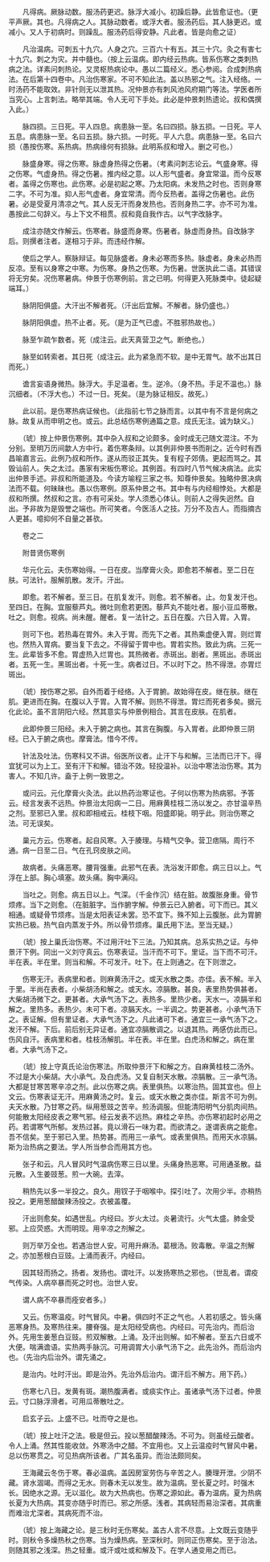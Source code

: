 <!-- { "loadSidebar": true } -->
　　凡得病。厥脉动数。服汤药更迟。脉浮大减小。初躁后静。此皆愈证也。（更平声厥。其也。凡得病之人。其脉动数者。或浮大者。服汤药后。其人脉更迟。或减小。又人于初病时。则躁乱。服汤药后得安静。凡此者。皆是向愈之证）

　　凡治温病。可刺五十九穴。人身之穴。三百六十有五。其三十穴。灸之有害七十九穴。刺之为灾。并中髓也。（按上云温病。即内经云热病。皆系伤寒之类刺热病之法。详素问刺热论。又灵枢热病论中。愚以二篇经义。悉心参阅。合成刺热病法。在后第十四卷中。凡治伤寒家。不可不知此法。盖以热邪之气。注入经络。一时汤药不能取效。非针则无以泄其热。况仲景亦有刺风池风府期门等法。学医者所当究心。上言刺法。略举其端。令人无可下手处。此必是仲景刺热遗论。叔和偶撰入此。）

　　脉四损。三日死。平人四息。病患脉一至。名曰四损。脉五损。一日死。平人五息。病患脉一至。名曰五损。脉六损。一时死。平人六息。病患脉一至。名曰六损（愚按伤寒。系热病。热病缘何有损脉。此明系叔和增入。删之可也。）

　　脉盛身寒。得之伤寒。脉虚身热得之伤暑。（考素问刺志论云。气盛身寒。得之伤寒。气虚身热。得之伤暑。推内经之意。以人形气盛者。身宜常温。而今反寒者。盖得之伤寒也。此伤寒。必是初起之寒。乃太阳病。未发热之时也。否则身寒二字。不可为准。抑人形气虚者。身宜常清。而今反热者。盖得之伤暑也。此伤暑。必是受夏月清凉之气。其人反无汗而身发热也。否则身热二字。亦不可为准。愚按此二句辞义。与上下文不相贯。叔和竟自我作古。以气字改脉字。

　　成注亦随文作解云。伤寒者。脉盛而身寒。伤暑者。脉虚而身热。自改脉字后。则撰者注者。遂相习于非。而违经作解。

　　使后之学人。察脉辩证。每见脉盛者。身未必寒而多热。脉虚者。身未必热而反凉。至有以身寒之中寒。为伤寒。身热之伤寒。为伤暑。世医执此二语。其错误将无穷矣。况伤寒暑病。仲景于伤寒例前。言之已明。何得更入死脉类中。徒起疑端耳。）

　　脉阴阳俱盛。大汗出不解者死。（汗出后宜解。不解者。脉仍盛也。）

　　脉阴阳俱虚。热不止者。死。（是为正气已虚。不胜邪热故也。）

　　脉至乍疏乍数者。死（成注云。此天真营卫之气。断绝也。）

　　脉至如转索者。其日死（成注云。此为紧急而不软。是中无胃气。故不出其日而死。）

　　谵言妄语身微热。脉浮大。手足温者。生。逆冷。（身不热。手足不温也。）脉沉细者。（不浮大也。）不过一日。死矣。（是为脉证相反。故死。）

　　此以前。是伤寒热病证候也。（此指前七节之脉而言。以其中有不言是何病之脉。故复从而申明之也。或云。此总结伤寒例通篇之意。成氏无注。诚为缺义。）

　　（琥）按上仲景伤寒例。其中杂入叔和之论颇多。金时成无己随文混注。不为分别。至明万历间歙人方中行。着伤寒条辩。以其例非仲景书而削之。近今时有西昌喻嘉言云。此例乃叔和所作。遂从而驳正其失。复有程子郊倩。更起而骂之。其毁讪前人。失之太过。愚家有宋板伤寒论。其例首。有四时八节气候决病法。此实出仲景手述。非叔和所能道及。今读方喻程三家之书。知尊仲景矣。独略仲景决病法而不载。何昧昧也。愚以伤寒例。原系仲景之书。其中有与内经相悖处。大都是叔和所撰。然叔和之言。亦有可采处。学人须悉心体认。则前人之得失迥然。自出。予非故为是毁誉之端也。所可笑者。今医活人之技。万分不及古人。而指摘古人更甚。噫抑何不自量之甚欤。

　　卷之二

　　附昔贤伤寒例

　　华元化云。夫伤寒始得。一日在皮。当摩膏火灸。即愈若不解者。至二日在肤。可法针。服解肌散。发汗。汗出。

　　即愈。若不解者。至三日。在肌复发汗。则愈。若不解者。止。勿复发汗也。至四日。在胸。宜服藜芦丸。微吐则愈若更困。藜芦丸不能吐者。服小豆瓜蒂散。吐之。则愈。视病。尚未醒。醒者。复一法针之。五日在腹。六日入胃。入胃。

　　则可下也。若热毒在胃外。未入于胃。而先下之者。其热乘虚便入胃。则烂胃也。然热入胃病。要当复下去之。不得留于胃中也。胃若实热。致此为病。三死一生。此辈皆多不愈。胃虚热入烂胃也。其热微者。赤斑出。剧者。黑斑出。赤斑出者。五死一生。黑斑出者。十死一生。病者过日。不以时下之。热不得泄。亦胃烂斑出。

　　（琥）按伤寒之邪。自外而着于经络。入于胃腑。故始得在皮。继在肤。继在肌。更进而在胸。在腹以入于胃。入胃不解。则热不得泄。胃烂而死者多矣。据元化此论。虽不言阴阳六经。然其意实与仲景例相合。其言在皮肤。在肌者。

　　此即仲景三阳经。未入于腑之病也。其言在胸腹。与入胃者。此即仲景三阴经。已入于腑之病也。摩膏法。惜今不传。

　　针法及吐法。伤寒科又不讲。俗医所议者。止汗下与和解。三法而已汗下。得宜犹可以为上工。至有汗下和解。错治不效。轻投温补。以治中寒法治伤寒。其为害人。不知几许。盍于上例一致思之。

　　或问云。元化摩膏火灸法。此以热药治寒证也。子何以伤寒为热病邪。予答云。经言发表不远热。仲景治太阳病一二日。用麻黄桂枝二汤以发之。亦甘温辛热之剂。至邪已入里。叔和即相戒云。桂枝下咽。阳盛即毙。明乎此。则治伤寒之法。可无误矣。

　　巢元方云。伤寒者。起自风寒。入于腠理。与精气交争。营卫痞隔。周行不通。病一日至二日。气在孔窍皮肤之间。

　　故病者。头痛恶寒。腰背强重。此邪气在表。洗浴发汗即愈。病三日以上。气浮在上部。胸心填塞。故头痛。胸中满闷。

　　当吐之。则愈。病五日以上。气深。（千金作沉）结在脏。故腹胀身重。骨节烦疼。当下之则愈。（在脏脏字。当作腑字解。仲景云已入腑者。可下而已。其义相通。或疑骨节烦疼。当是太阳表证未罢。恐不宜下。殊不知上云腹胀。此为胃腑实热已极。热气自内蒸发于外。所以骨节烦疼。巢氏用下法。至当无疑。）

　　（琥）按上巢氏治伤寒。不过用汗吐下三法。乃知其病。总系实热之证。与仲景汗下例。同出一义刘守真云。伤寒表证。当汗而不可下。里证。当下而不可汗。半在表。半在里。则当和解。不可发汗。吐下。在上则通之。在下则泄之。

　　伤寒无汗。表病里和者。则麻黄汤汗之。或天水散之类。亦佳。表不解。半入于里。半尚在表者。小柴胡汤和解之。或天水。凉膈散。甚良。表里热势俱甚者。大柴胡汤微下之。更甚者。大承气汤下之。表热多。里热少者。天水一。凉膈半和解之。里热多。表热少。未可下者。凉膈天水。一半调之。势更甚者。小承气汤下之。表证解。但有里证者。大承气汤下之。凡此诸可下者。通宜三一承气汤下之。发汗不解。下后。前后别无异证者。通宜凉膈散调之。以退其热。两感仿此而已。伤风自汗。表病里和者。桂枝汤解肌。半在表。半在里。白虎汤和解之。病在里者。大承气汤下之。

　　（琥）按上守真氏论治伤寒法。所取仲景汗下和解之方。自麻黄桂枝二汤外。不过是大小柴胡。大小承气。及白虎汤。又复自制天水散。凉膈散。三一承气汤。大都是甘寒苦寒辛凉之剂。此以伤寒之病。表里俱热。以寒治热。固其宜也。但上文云。伤寒表证无汗。用麻黄汤之时。复云。或天水散之类亦佳。斯言不可为例。夫天水散。乃甘寒之药。纵用葱豉之苦辛。煎汤调服。但能清阳明气分肌肉间热。何能散太阳经皮表之寒气邪。经云发表不远热。麻桂之辛热。亦伤寒初起时必用之药。若谓寒气所郁。发热过甚。竟以滑石一味为君。而欲清之。遂谓表病之能愈。吾不信矣。至于邪已入里。热势甚。而用三一承气。或表里俱热。而用天水凉膈。斯为治热病之要法。学人所当参合而用其方也。

　　张子和云。凡人冒风时气温病伤寒三日以里。头痛身热恶寒。可用通圣散。益元散。入生姜豉葱。煎一大碗。去滓。

　　稍热先以多一半投之。良久。用钗子于咽喉中。探引吐了。次用少半。亦稍热投之。更用葱醋酸辣汤投之。衣被盖覆。

　　汗出则愈矣。如遇世乱。内经曰。岁火太过。炎暑流行。火气太盛。肺金受邪。上应荧惑。大而明现。用辛凉之剂解之。

　　则万举万全也。若遇治世人安。可用升麻汤。葛根汤。败毒散。辛温之剂解之。亦加葱根白豆豉。上涌而表汗。内经曰。

　　因其轻而扬之。扬者。发扬也。谓吐汗。以发扬寒热之邪也。（世乱者。谓疫气传染。人病卒暴而死之时也。治世人安。

　　谓人病不卒暴而痊安者多。）

　　又云。伤寒温疫。时气冒风。中暑。俱四时不正之气也。人若初感之。皆头痛恶寒身热。及寒热往来。腰脊强。是太阳经受病也。内经曰。可先治内。而后治外。先用生姜葱白豆豉。煎双解散。上涌。及汗出则解。如不解者。至五六日或不大便。喘满谵语。实热两手脉沉。可用调胃大小承气汤下之。此先治外。而后治内也。（先治内后治外。谓先涌之。

　　是治内。吐时汗出。即是治外。先治外后治内。谓汗后不解方。用下药。）

　　伤寒七八日。发黄有斑。潮热腹满者。或痰实作止。虽诸承气汤下过者。仲景云。寸口脉浮滑者。可用瓜蒂散吐之。

　　启玄子云。上盛不已。吐而夺之是也。

　　（琥）按上吐汗之法。极是但云。投以葱醋酸辣汤。不可为。则虽经云酸者。令人上涌。然其性能收敛。外寒汤中之醋。不宜用也。又上云温疫时气冒风中暑。总以伤寒贯之。可见热病所该者。广其名虽异。而治法颇同矣。

　　王海藏云冬伤于寒。春必温病。盖因房室劳伤与辛苦之人。腠理开泄。少阴不藏。肾水涸竭。而得之无水。则春木无以发生。故为温病。至长夏之时。时强木长。因绝水之源。无以滋化。故为大热病也。伤寒之源如此。春为温病。夏为热病长夏为大热病。其变亦随乎时而已。邪之所感。浅者。其病轻而易治深者。其病重而难治尤深者。其病死而不治。

　　（琥）按上海藏之论。是三秋时无伤寒矣。盖古人言不尽意。上文既云变随乎时。则秋令多燥热秋之伤寒。当为燥热病。至深秋时。则同正伤寒矣。至于治法。则随其邪之浅深。热之轻重。或汗或吐或和解及下。在学人通变用之而已。

